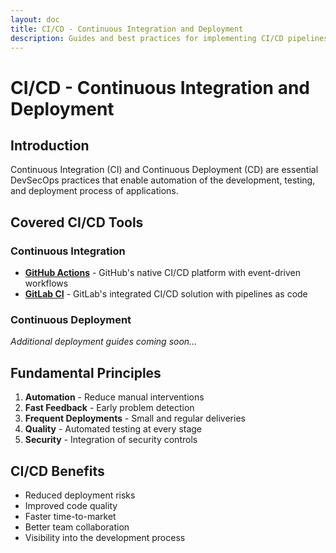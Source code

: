 ```yaml
---
layout: doc
title: CI/CD - Continuous Integration and Deployment
description: Guides and best practices for implementing CI/CD pipelines in a DevSecOps environment
---
```


# CI/CD - Continuous Integration and Deployment

## Introduction

Continuous Integration (CI) and Continuous Deployment (CD) are essential DevSecOps practices that enable automation of the development, testing, and deployment process of applications.

## Covered CI/CD Tools

### Continuous Integration

- **[GitHub Actions](/Documentations/CICD/Github-CI)** - GitHub's native CI/CD platform with event-driven workflows
- **[GitLab CI](/Documentations/CICD/GitLab-CI)** - GitLab's integrated CI/CD solution with pipelines as code

### Continuous Deployment

<!-- - **[Docker Registry](/CICD/Docker-Registry)** - Container image management and storage -->
<!-- - **[Automated Deployment](/CICD/Automated-Deployment)** - Automated deployment strategies -->

*Additional deployment guides coming soon...*

## Fundamental Principles

1. **Automation** - Reduce manual interventions
2. **Fast Feedback** - Early problem detection
3. **Frequent Deployments** - Small and regular deliveries
4. **Quality** - Automated testing at every stage
5. **Security** - Integration of security controls

## CI/CD Benefits

- Reduced deployment risks
- Improved code quality
- Faster time-to-market
- Better team collaboration
- Visibility into the development process
